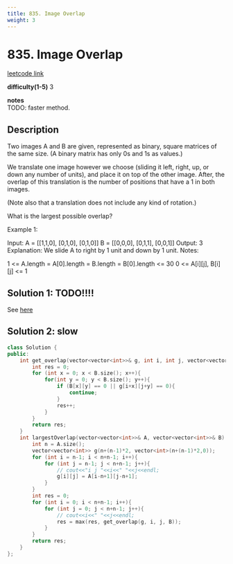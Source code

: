 ```yaml
---
title: 835. Image Overlap
weight: 3
---
```

# 835. Image Overlap
[leetcode link](https://leetcode.com/problems/image-overlap/)

**difficulty(1-5)** 
3

**notes**   
TODO: faster method.

## Description
Two images A and B are given, represented as binary, square matrices of the same size.  (A binary matrix has only 0s and 1s as values.)

We translate one image however we choose (sliding it left, right, up, or down any number of units), and place it on top of the other image.  After, the overlap of this translation is the number of positions that have a 1 in both images.

(Note also that a translation does not include any kind of rotation.)

What is the largest possible overlap?

Example 1:

Input: A = [[1,1,0],
            [0,1,0],
            [0,1,0]]
       B = [[0,0,0],
            [0,1,1],
            [0,0,1]]
Output: 3
Explanation: We slide A to right by 1 unit and down by 1 unit.
Notes: 

1 <= A.length = A[0].length = B.length = B[0].length <= 30
0 <= A[i][j], B[i][j] <= 1

## Solution 1: TODO!!!!
See [here](https://leetcode.com/problems/image-overlap/discuss/130623/C%2B%2BJavaPython-Straight-Forward)


## Solution 2: slow

```c++
class Solution {
public:
    int get_overlap(vector<vector<int>>& g, int i, int j, vector<vector<int>>& B){
        int res = 0;
        for (int x = 0; x < B.size(); x++){
            for(int y = 0; y < B.size(); y++){
                if (B[x][y] == 0 || g[i+x][j+y] == 0){
                    continue;
                }
                res++;
            }
        }
        return res;
    }
    int largestOverlap(vector<vector<int>>& A, vector<vector<int>>& B) {
        int n = A.size();
        vector<vector<int>> g(n+(n-1)*2, vector<int>(n+(n-1)*2,0));
        for (int i = n-1; i < n+n-1; i++){
            for (int j = n-1; j < n+n-1; j++){
                // cout<<"i j "<<i<<" "<<j<<endl;
                g[i][j] = A[i-n+1][j-n+1];
            }
        }
        int res = 0;
        for (int i = 0; i < n+n-1; i++){
            for (int j = 0; j < n+n-1; j++){
                // cout<<i<<" "<<j<<endl;
                res = max(res, get_overlap(g, i, j, B));
            }
        }
        return res;
    }
};
```


